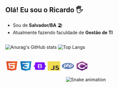## Olá! Eu sou o Ricardo 🖐️
 <ul>
    <li>Sou de <strong>Salvador/BA</strong> 🏖️
      <li>Atualmente fazendo faculdade de <strong>Gestão de TI</strong></li>
   </ul>
   
##

![Anurag's GitHub stats](https://github-readme-stats.vercel.app/api?username=RicoVieira&show_icons=true&locale=pt-br&theme=dark)
![Top Langs](https://github-readme-stats.vercel.app/api/top-langs/?username=ricoVieira&layout=compact&langs_count=8&card_width=240&locale=pt-br&theme=dark)

<div style="display: inline_block"><br>
  <img align="center" alt="HTML5" height="30" width="40" src="https://github.com/devicons/devicon/blob/master/icons/html5/html5-original.svg">
  <img align="center" alt="CSS" height="30" width="40" src="https://github.com/devicons/devicon/blob/master/icons/css3/css3-original.svg">
  <img align="center" alt="CSS" height="30" width="40" src="https://github.com/devicons/devicon/blob/master/icons/bootstrap/bootstrap-original.svg">
  <img align="center" alt="JS" height="30" width="40" src="https://github.com/devicons/devicon/blob/master/icons/javascript/javascript-original.svg">
  <img align="center" alt="PHP" height="40" width="40" src="https://github.com/devicons/devicon/blob/master/icons/php/php-plain.svg">
  <img align="center" alt="CSharp" height="30" width="40" src="https://github.com/devicons/devicon/blob/master/icons/csharp/csharp-original.svg">
</div>
<div align="center">
  
  ![Snake animation](https://github.com/danielbped/danielbped/blob/output/github-contribution-grid-snake.svg)
  
</div>
